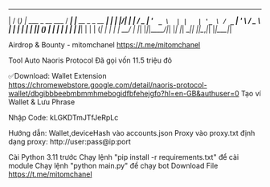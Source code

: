 __  __ _ _                     ____ _                      _ 
|  \/  (_) |_ ___  _ __ ___    / ___| |__   __ _ _ __   ___| |
| |\/| | | __/ _ \| '_ ` _ \  | |   | '_ \ / _` | '_ \ / _ \ |
| |  | | | || (_) | | | | | | | |___| | | | (_| | | | |  __/ |
|_|  |_|_|\__\___/|_| |_| |_|  \____|_| |_|\__,_|_| |_|\___|_|

Airdrop & Bounty - mitomchanel
https://t.me/mitomchanel

Tool Auto Naoris Protocol
Đã gọi vốn 11.5 triệu đô

✅Download: Wallet Extension
https://chromewebstore.google.com/detail/naoris-protocol-wallet/dbgibbbeebmbmmhmebogidfbfehejgfo?hl=en-GB&authuser=0
Tạo ví Wallet & Lưu Phrase

Nhập Code: kLGKDTmJTfJeRpLc

Hướng dẫn:
Wallet,deviceHash vào accounts.json
Proxy vào proxy.txt
định dạng proxy: http://user:pass@ip:port

Cài Python 3.11 trước
Chạy lệnh "pip install -r requirements.txt" để cài module
Chạy lệnh "python main.py" để chạy bot
Download File
https://t.me/mitomchanel